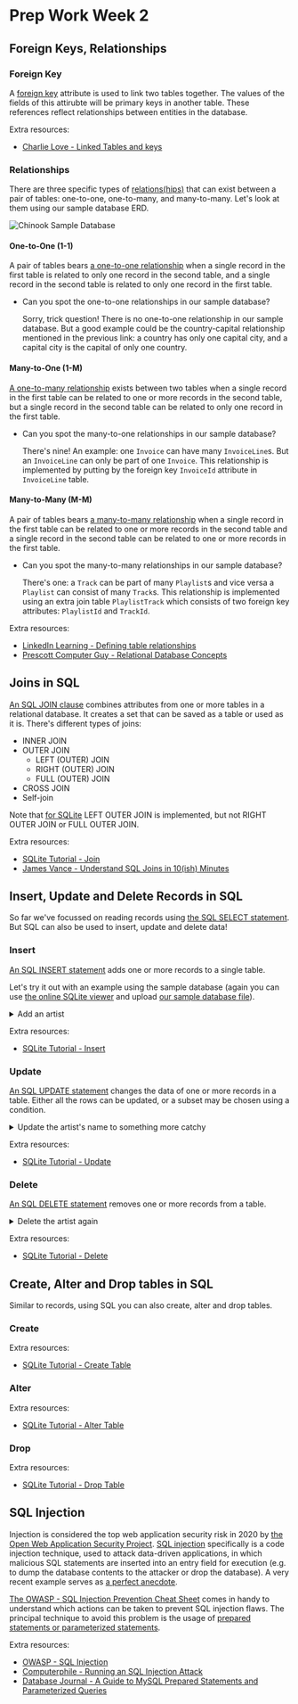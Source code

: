 # Prep Work Week 2

## Foreign Keys, Relationships

### Foreign Key

A [foreign key](https://en.wikipedia.org/wiki/Foreign_key) attribute is used to link two tables together. The values of the fields of this attirubte will be primary keys in another table. These references reflect relationships between entities in the database.

Extra resources:

- [Charlie Love - Linked Tables and keys](https://www.youtube.com/watch?v=ia4eCxPPc_o)

### Relationships

There are three specific types of [relations(hips)](https://en.wikipedia.org/wiki/Cardinality_(data_modeling)) that can exist between a pair of tables: one-to-one, one-to-many, and many-to-many. Let's look at them using our sample database ERD.

![Chinook Sample Database](chinook-erd.png)

#### One-to-One (1-1)

A pair of tables bears [a one-to-one relationship](https://en.wikipedia.org/wiki/One-to-one_(data_model)) when a single record in the first table is related to only one record in the second table, and a single record in the second table is related to only one record in the first table.

- Can you spot the one-to-one relationships in our sample database?

    Sorry, trick question! There is no one-to-one relationship in our sample database. But a good example could be the country-capital relationship mentioned in the previous link: a country has only one capital city, and a capital city is the capital of only one country.

#### Many-to-One (1-M)

[A one-to-many relationship](https://en.wikipedia.org/wiki/One-to-one_(data_model)) exists between two tables when a single record in the first table can be related to one or more records in the second table, but a single record in the second table can be related to only one record in the first table.

- Can you spot the many-to-one relationships in our sample database?

    There's nine! An example: one `Invoice` can have many `InvoiceLine`s. But an `InvoiceLine` can only be part of one `Invoice`. This relationship is implemented by putting by the foreign key `InvoiceId` attribute in `InvoiceLine` table.

#### Many-to-Many (M-M)

A pair of tables bears [a many-to-many relationship](https://en.wikipedia.org/wiki/Many-to-many_(data_model)) when a single record in the first table can be related to one or more records in the second table and a single record in the second table can be related to one or more records in the first table.

- Can you spot the many-to-many relationships in our sample database?

    There's one: a `Track` can be part of many `Playlist`s and vice versa a `Playlist` can consist of many `Track`s. This relationship is implemented using an extra join table `PlaylistTrack` which consists of two foreign key attributes: `PlaylistId` and `TrackId`.

Extra resources:

- [LinkedIn Learning - Defining table relationships](https://www.youtube.com/watch?v=V5DyvUfsboA)
- [Prescott Computer Guy - Relational Database Concepts](https://www.youtube.com/watch?v=NvrpuBAMddw)

## Joins in SQL

[An SQL JOIN clause](https://en.wikipedia.org/wiki/Join_(SQL)) combines attributes from one or more tables in a relational database. It creates a set that can be saved as a table or used as it is. There's different types of joins:

- INNER JOIN
- OUTER JOIN
    - LEFT (OUTER) JOIN
    - RIGHT (OUTER) JOIN
    - FULL (OUTER) JOIN
- CROSS JOIN
- Self-join

Note that [for SQLite](https://www.sqlite.org/omitted.html) LEFT OUTER JOIN is implemented, but not RIGHT OUTER JOIN or FULL OUTER JOIN.

Extra resources:

- [SQLite Tutorial - Join](https://www.sqlitetutorial.net/sqlite-join/)
- [James Vance - Understand SQL Joins in 10(ish) Minutes](https://www.youtube.com/watch?v=tvMGoxmQzgQ)

## Insert, Update and Delete Records in SQL

So far we've focussed on reading records using [the SQL SELECT statement](https://en.wikipedia.org/wiki/Select_(SQL)). But SQL can also be used to insert, update and delete data!

### Insert

[An SQL INSERT statement](https://en.wikipedia.org/wiki/Insert_(SQL)) adds one or more records to a single table.

Let's try it out with an example using the sample database (again you can use [the online SQLite viewer](https://inloop.github.io/sqlite-viewer/) and upload [our sample database file](./chinook-database/chinook.sqlite)).

<details><summary>Add an artist</summary>

```sql
INSERT INTO Artist (Name) VALUES ('John Doe');

SELECT
	*
FROM
	Artist
WHERE
	Name = 'John Doe';
```
</details>

Extra resources:

- [SQLite Tutorial - Insert](https://www.sqlitetutorial.net/sqlite-insert/)

### Update

[An SQL UPDATE statement](https://en.wikipedia.org/wiki/Update_(SQL)) changes the data of one or more records in a table. Either all the rows can be updated, or a subset may be chosen using a condition.

<details><summary>Update the artist's name to something more catchy</summary>

```sql
UPDATE
	Artist
SET
	Name = 'John Doe'
WHERE
	Name = 'DJ JD';

SELECT
	*
FROM
	Artist
WHERE
	Name = 'DJ JD';
```
</details>

Extra resources:

- [SQLite Tutorial - Update](https://www.sqlitetutorial.net/sqlite-update/)

### Delete

[An SQL DELETE statement](https://en.wikipedia.org/wiki/Delete_(SQL)) removes one or more records from a table.

<details><summary>Delete the artist again</summary>

```sql
DELETE FROM Artist
WHERE Name = 'DJ JD';

SELECT
	*
FROM
	Artist
WHERE
	Name = 'DJ JD';
```
</details>

Extra resources:

- [SQLite Tutorial - Delete](https://www.sqlitetutorial.net/sqlite-delete/)

## Create, Alter and Drop tables in SQL

Similar to records, using SQL you can also create, alter and drop tables.

### Create

Extra resources:

- [SQLite Tutorial - Create Table](https://www.sqlitetutorial.net/sqlite-create-table/)

### Alter

Extra resources:

- [SQLite Tutorial - Alter Table](https://www.sqlitetutorial.net/sqlite-alter-table/)

### Drop

Extra resources:

- [SQLite Tutorial - Drop Table](https://www.sqlitetutorial.net/sqlite-drop-table/)

## SQL Injection

Injection is considered the top web application security risk in 2020 by [the Open Web Application Security Project](https://owasp.org/www-project-top-ten/). [SQL injection](https://en.wikipedia.org/wiki/SQL_injection) specifically is a code injection technique, used to attack data-driven applications, in which malicious SQL statements are inserted into an entry field for execution (e.g. to dump the database contents to the attacker or drop the database). A very recent example serves as [a perfect anecdote](https://www-theregister-com.cdn.ampproject.org/c/s/www.theregister.com/AMP/2020/06/04/hibp_pwned_helpdesk_ticket_system_glpi/).

[The OWASP - SQL Injection Prevention Cheat Sheet](https://cheatsheetseries.owasp.org/cheatsheets/SQL_Injection_Prevention_Cheat_Sheet.html) comes in handy to understand which actions can be taken to prevent SQL injection flaws. The principal technique to avoid this problem is the usage of [prepared statements or parameterized statements](https://en.wikipedia.org/wiki/Prepared_statement).

Extra resources:

- [OWASP - SQL Injection](https://owasp.org/www-community/attacks/SQL_Injection)
- [Computerphile - Running an SQL Injection Attack](https://www.youtube.com/watch?v=ciNHn38EyRc)
- [Database Journal - A Guide to MySQL Prepared Statements and Parameterized Queries](https://www.databasejournal.com/features/mysql/a-guide-to-mysql-prepared-statements-and-parameterized-queries.html)
